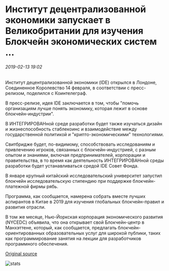 # Институт децентрализованной экономики запускает в Великобритании для изучения Блокчейн экономических систем ...

###### 2019-02-13 19:02

Институт децентрализованной экономики (IDE) открылся в Лондоне, Соединенное Королевство 14 февраля, в соответствии с пресс-релизом, поделился с Коинтелеграф.

В пресс-релизе, идея IDE заключается в том, чтобы "помочь организациям лучше понять экономику, которая лежит в основе блокчейн-индустрии".

В ИНТЕГРИРОВАНной среде разработки будет также изучаться дизайн и жизнеспособность стаблекоинс и взаимодействие между государственной политикой и "крипто-экономическими" технологиями.

Свитбридже будет, по-видимому, способствовать исследованиям и привлечению игроков, связанных с блокчейн-индустрией, с разным опытом и знаниями, включая предпринимателей, корпорации и правительства, в то время как деятельность ИНТЕГРИРОВАНной среды разработки будет устанавливаться средой IDE Совет Фонда.

В январе крупный китайский исследовательский университет запустил блокчейн исследовательскую стипендию при поддержке блокчейн-платежной фирмы рябь.

Программа, как сообщается, намерена собрать вместе лучших аспирантов в Китае в 2019 для изучения глобальных блокчейн-правил и развития отрасли.

В том же месяце, Нью-Йоркская корпорация экономического развития (NYCEDC) объявила, что она открывает свой Блокчейн-центр в Манхэттене, который, как сообщается, предлагать блокчейн-ориентированных образовательных услуг для широкой публики, таких как программирование занятия на лекции для разработчиков программного обеспечения.

[Original source](https://cointelegraph.com/news/institute-of-decentralized-economics-launches-in-uk-to-study-blockchain-economic-systems)

![stats](https://c.statcounter.com/11760860/0/a89fa40b/1/ "stats")